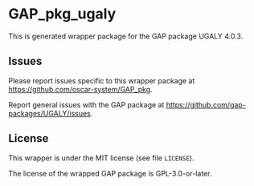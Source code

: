 # GAP_pkg_ugaly

This is generated wrapper package for the GAP package UGALY 4.0.3.

## Issues

Please report issues specific to this wrapper package at <https://github.com/oscar-system/GAP_pkg>.

Report general issues with the GAP package at <https://github.com/gap-packages/UGALY/issues>.

## License

This wrapper is under the MIT license (see file `LICENSE`).

The license of the wrapped GAP package is GPL-3.0-or-later.
